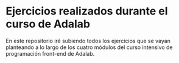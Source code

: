 # Ejercicios realizados durante el curso de Adalab

En este repositorio iré subiendo todos los ejercicios que se vayan planteando a lo largo de los cuatro módulos del curso intensivo de programación front-end de Adalab.
